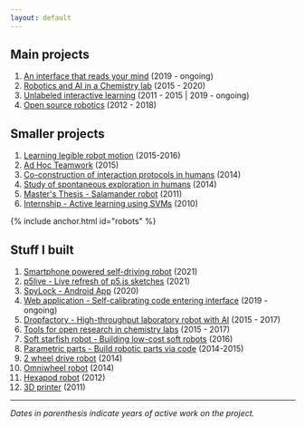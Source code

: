 ```yaml
---
layout: default
---
```


## Main projects

1. [An interface that reads your mind](vault) (2019 - ongoing)
1. [Robotics and AI in a Chemistry lab](chemobot) (2015 - 2020)
1. [Unlabeled interactive learning](thesis) (2011 - 2015 \| 2019 - ongoing)
1. [Open source robotics](open_robotics) (2012 - 2018)

<!-- ## Supervised projects

1. https://github.com/SmartControllerJS
1. https://smartcontrollerjs.github.io/SmartController/
1. https://www.npmjs.com/package/smartcontroller
1. https://github.com/SmartControllerJS/Coin-Chaser
1. https://smartcontrollerjs.github.io/Coin-Chaser/
1. https://github.com/SmartControllerJS/GottaGraduate
1. https://fraser-dempster.github.io/l4-project-interactive-game/
1. https://github.com/Kirstin813/L4-Individual-Project
1. https://cmurray95.github.io/espruino-remote-uploader/ 
1. https://github.com/cmurray95/espruino-remote-uploader
1. https://www.npmjs.com/package/remote-uploader
-->


## Smaller projects

1. [Learning legible robot motion](legible_motion) (2015-2016)
1. [Ad Hoc Teamwork](adhoc_team) (2015)
1. [Co-construction of interaction protocols in humans](coco_game) (2014)
1. [Study of spontaneous exploration in humans](human_exploration) (2014)
1. [Master's Thesis - Salamander robot](salamander) (2011)
1. [Internship - Active learning using SVMs](active_learning) (2010)

{% include anchor.html id="robots" %}
## Stuff I built

1. [Smartphone powered self-driving robot](https://github.com/jgrizou/phonebot) (2021)
1. [p5live - Live refresh of p5.js sketches](https://github.com/jgrizou/p5live) (2021)
1. [SpyLock - Android App](https://play.google.com/store/apps/details?id=com.grizai.android.spylock) (2020)
1. [Web application - Self-calibrating code entering interface](vault) (2019 - ongoing)
1. [Dropfactory - High-throughput laboratory robot with AI](https://github.com/croningp/dropfactory) (2015 - 2017)
1. [Tools for open research in chemistry labs](open_robotics#laboratory-robotics) (2015 - 2017)
1. [Soft starfish robot - Building low-cost soft robots](https://github.com/poppy-project/poppy-soft-starfish) (2016)
1. [Parametric parts - Build robotic parts via code](parametric_parts) (2014-2015)
1. [2 wheel drive robot](https://github.com/jgrizou/robot_2WD) (2014)
1. [Omniwheel robot](https://github.com/jgrizou/robot_omniwheel) (2014)
1. [Hexapod robot](https://github.com/jgrizou/robot_hexapod) (2012)
1. [3D printer](3D_printer) (2011)

---

*Dates in parenthesis indicate years of active work on the project.*
